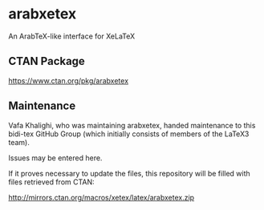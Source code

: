 # arabxetex
An ArabTeX-like interface for XeLaTeX

## CTAN Package
 https://www.ctan.org/pkg/arabxetex



## Maintenance
Vafa Khalighi, who was maintaining arabxetex, handed maintenance to this bidi-tex
GitHub Group (which initially consists of members of the LaTeX3 team).

Issues may be entered here.

If it proves necessary to update the files, this repository will
be filled with files retrieved from CTAN:

http://mirrors.ctan.org/macros/xetex/latex/arabxetex.zip



